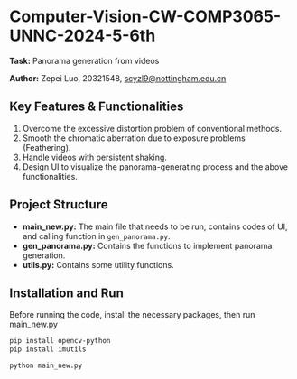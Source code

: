 # Computer-Vision-CW-COMP3065-UNNC-2024-5-6th

**Task:** Panorama generation from videos

**Author:** Zepei Luo, 20321548, scyzl9@nottingham.edu.cn

## Key Features & Functionalities

1. Overcome the excessive distortion problem of conventional methods.
2. Smooth the chromatic aberration due to exposure problems (Feathering).
3. Handle videos with persistent shaking.
4. Design UI to visualize the panorama-generating process and the above functionalities.

## Project Structure

- **main_new.py:** The main file that needs to be run, contains codes of UI, and calling function in `gen_panorama.py`.
- **gen_panorama.py:** Contains the functions to implement panorama generation.
- **utils.py:** Contains some utility functions.

## Installation and Run

Before running the code, install the necessary packages, then run main_new.py

```bash
pip install opencv-python
pip install imutils

python main_new.py
